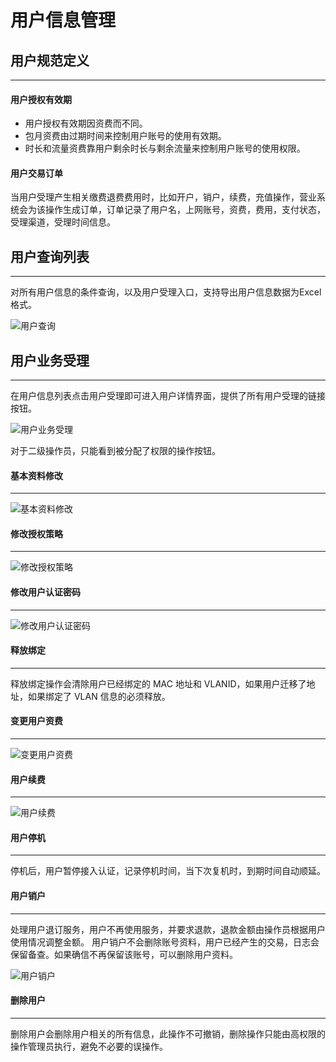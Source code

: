 # 用户信息管理

## 用户规范定义
---

#### 用户授权有效期

- 用户授权有效期因资费而不同。
- 包月资费由过期时间来控制用户账号的使用有效期。
- 时长和流量资费靠用户剩余时长与剩余流量来控制用户账号的使用权限。

#### 用户交易订单

当用户受理产生相关缴费退费费用时，比如开户，销户，续费，充值操作，营业系统会为该操作生成订单，订单记录了用户名，上网账号，资费，费用，支付状态，受理渠道，受理时间信息。

## 用户查询列表
---
对所有用户信息的条件查询，以及用户受理入口，支持导出用户信息数据为Excel格式。

![用户查询](http://qnstatic.toughcloud.net/FkBswq0fFTZ-WQuLsdy3STSvbYSJ)

## 用户业务受理
---
在用户信息列表点击用户受理即可进入用户详情界面，提供了所有用户受理的链接按钮。

![用户业务受理](http://qnstatic.toughcloud.net/FrMNA02_1CVe4KwcO79R6kEcHsSa)

对于二级操作员，只能看到被分配了权限的操作按钮。

#### 基本资料修改
---
![基本资料修改](http://qnstatic.toughcloud.net/FrcM5YAhryYpBkH4scRa7kJfALMz)

#### 修改授权策略
---

![修改授权策略](http://qnstatic.toughcloud.net/FkBhaHJOI7cYpIg89kObcDHP8vAz)

#### 修改用户认证密码
---

![修改用户认证密码](http://qnstatic.toughcloud.net/FnKzooJ4nkVdAczavB9vZTbHXLwS)

#### 释放绑定
---
释放绑定操作会清除用户已经绑定的 MAC 地址和 VLANID，如果用户迁移了地址，如果绑定了 VLAN 信息的必须释放。

#### 变更用户资费
---

![变更用户资费](http://qnstatic.toughcloud.net/FgBJY-xTmZ5tfCO9QocbHoT61bsJ)

#### 用户续费
---

![用户续费](http://qnstatic.toughcloud.net/FgVPzBI0ty5pIPpTVHh2_IPOTn9E)


#### 用户停机
---
停机后，用户暂停接入认证，记录停机时间，当下次复机时，到期时间自动顺延。


#### 用户销户
---
处理用户退订服务，用户不再使用服务，并要求退款，退款金额由操作员根据用户使用情况调整金额。
用户销户不会删除账号资料，用户已经产生的交易，日志会保留备查。如果确信不再保留该账号，可以删除用户资料。

![用户销户](http://qnstatic.toughcloud.net/Fh7fV3KSMbG9YPRXFRO3ZU_vtjZa)

#### 删除用户
---
删除用户会删除用户相关的所有信息，此操作不可撤销，删除操作只能由高权限的操作管理员执行，避免不必要的误操作。

